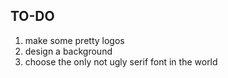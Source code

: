 ## TO-DO

1. make some pretty logos
1. design a background
1. choose the only not ugly serif font in the world

